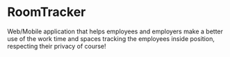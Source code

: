 # RoomTracker
Web/Mobile application that helps employees and employers make a better use of the work time and spaces tracking the employees inside position, respecting their privacy of course!
